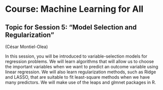 # Course: Machine Learning for All
## Topic for Session 5: “Model Selection and Regularization”
(César Montiel-Olea)

In this session, you will be introduced to variable-selection models for regression problems. We will learn algorithms that will allow us to choose the important variables when we want to predict an outcome variable using linear regression. We will also learn regularization methods, such as Ridge and LASSO, that are suitable to fit least-square methods when we have many predictors.  We will make use of the leaps and glmnet packages in R. 

